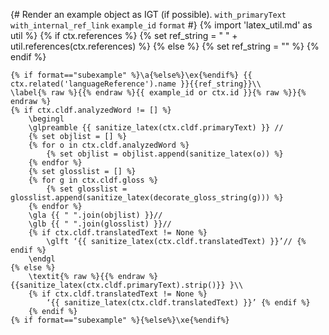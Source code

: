 {# 
  Render an example object as IGT (if possible). 
  `with_primaryText`
  `with_internal_ref_link`
  `example_id`
  `format`
#}
{% import 'latex_util.md' as util %}
{% if ctx.references %}
{% set ref_string = " " + util.references(ctx.references) %}
{% else %}
{% set ref_string = "" %}
{% endif %}
```{=latex}
{% if format=="subexample" %}\a{%else%}\ex{%endif%} {{ ctx.related('languageReference').name }}{{ref_string}}\\
\label{% raw %}{{% endraw %}{{ example_id or ctx.id }}{% raw %}}{% endraw %}
{% if ctx.cldf.analyzedWord != [] %}
    \begingl
    \glpreamble {{ sanitize_latex(ctx.cldf.primaryText) }} //
    {% set objlist = [] %}
    {% for o in ctx.cldf.analyzedWord %}
        {% set objlist = objlist.append(sanitize_latex(o)) %}
    {% endfor %}
    {% set glosslist = [] %}
    {% for g in ctx.cldf.gloss %}
        {% set glosslist = glosslist.append(sanitize_latex(decorate_gloss_string(g))) %}
    {% endfor %}
    \gla {{ " ".join(objlist) }}//
    \glb {{ " ".join(glosslist) }}//
    {% if ctx.cldf.translatedText != None %}
        \glft ‘{{ sanitize_latex(ctx.cldf.translatedText) }}’// {% endif %} 
    \endgl 
{% else %}
    \textit{% raw %}{{% endraw %}{{sanitize_latex(ctx.cldf.primaryText).strip()}} }\\
    {% if ctx.cldf.translatedText != None %}
        ‘{{ sanitize_latex(ctx.cldf.translatedText) }}’ {% endif %}
    {% endif %}
{% if format=="subexample" %}{%else%}\xe{%endif%}

```